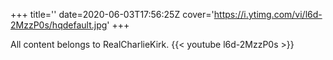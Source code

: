 +++
title=''
date=2020-06-03T17:56:25Z
cover='https://i.ytimg.com/vi/l6d-2MzzP0s/hqdefault.jpg'
+++

All content belongs to RealCharlieKirk.
{{< youtube l6d-2MzzP0s >}}

